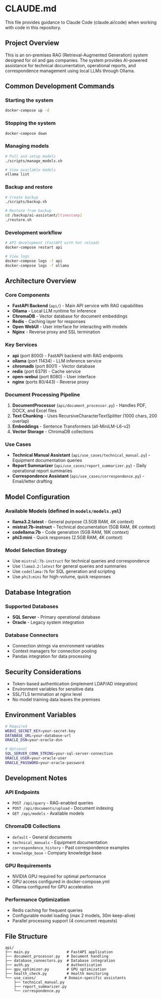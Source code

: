 # CLAUDE.md

This file provides guidance to Claude Code (claude.ai/code) when working with code in this repository.

## Project Overview
This is an on-premises RAG (Retrieval-Augmented Generation) system designed for oil and gas companies. The system provides AI-powered assistance for technical documentation, operational reports, and correspondence management using local LLMs through Ollama.

## Common Development Commands

### Starting the system
```bash
docker-compose up -d
```

### Stopping the system
```bash
docker-compose down
```

### Managing models
```bash
# Pull and setup models
./scripts/manage_models.sh

# View available models
ollama list
```

### Backup and restore
```bash
# Create backup
./scripts/backup.sh

# Restore from backup
cd /backup/ai-assistant/[timestamp]
./restore.sh
```

### Development workflow
```bash
# API development (FastAPI with hot reload)
docker-compose restart api

# View logs
docker-compose logs -f api
docker-compose logs -f ollama
```

## Architecture Overview

### Core Components
- **FastAPI Backend** (`api/`) - Main API service with RAG capabilities
- **Ollama** - Local LLM runtime for inference
- **ChromaDB** - Vector database for document embeddings
- **Redis** - Caching layer for responses
- **Open WebUI** - User interface for interacting with models
- **Nginx** - Reverse proxy and SSL termination

### Key Services
- **api** (port 8000) - FastAPI backend with RAG endpoints
- **ollama** (port 11434) - LLM inference service
- **chromadb** (port 8001) - Vector database
- **redis** (port 6379) - Cache service
- **open-webui** (port 8080) - User interface
- **nginx** (ports 80/443) - Reverse proxy

### Document Processing Pipeline
1. **DocumentProcessor** (`api/document_processor.py`) - Handles PDF, DOCX, and Excel files
2. **Text Chunking** - Uses RecursiveCharacterTextSplitter (1000 chars, 200 overlap)
3. **Embeddings** - Sentence Transformers (all-MiniLM-L6-v2)
4. **Vector Storage** - ChromaDB collections

### Use Cases
- **Technical Manual Assistant** (`api/use_cases/technical_manual.py`) - Equipment documentation queries
- **Report Summarizer** (`api/use_cases/report_summarizer.py`) - Daily operational report summaries
- **Correspondence Assistant** (`api/use_cases/correspondence.py`) - Email/letter drafting

## Model Configuration

### Available Models (defined in `models/models.yml`)
- **llama3.2:latest** - General purpose (3.5GB RAM, 4K context)
- **mistral:7b-instruct** - Technical documentation (5GB RAM, 8K context)
- **codellama:7b** - Code generation (5GB RAM, 16K context)
- **phi3:mini** - Quick responses (2.5GB RAM, 4K context)

### Model Selection Strategy
- Use `mistral:7b-instruct` for technical queries and correspondence
- Use `llama3.2:latest` for general queries and summaries
- Use `codellama:7b` for SQL generation and scripting
- Use `phi3:mini` for high-volume, quick responses

## Database Integration

### Supported Databases
- **SQL Server** - Primary operational database
- **Oracle** - Legacy system integration

### Database Connectors
- Connection strings via environment variables
- Context managers for connection pooling
- Pandas integration for data processing

## Security Considerations
- Token-based authentication (implement LDAP/AD integration)
- Environment variables for sensitive data
- SSL/TLS termination at nginx level
- No model training data leaves the premises

## Environment Variables
```bash
# Required
WEBUI_SECRET_KEY=your-secret-key
DATABASE_URL=your-database-url
ORACLE_DSN=your-oracle-dsn

# Optional
SQL_SERVER_CONN_STRING=your-sql-server-connection
ORACLE_USER=your-oracle-user
ORACLE_PASSWORD=your-oracle-password
```

## Development Notes

### API Endpoints
- `POST /api/query` - RAG-enabled queries
- `POST /api/documents/upload` - Document indexing
- `GET /api/models` - Available models

### ChromaDB Collections
- `default` - General documents
- `technical_manuals` - Equipment documentation
- `correspondence_history` - Past correspondence examples
- `knowledge_base` - Company knowledge base

### GPU Requirements
- NVIDIA GPU required for optimal performance
- GPU access configured in docker-compose.yml
- Ollama configured for GPU acceleration

### Performance Optimization
- Redis caching for frequent queries
- Configurable model loading (max 2 models, 30m keep-alive)
- Parallel processing support (4 concurrent requests)

## File Structure
```
api/
├── main.py                 # FastAPI application
├── document_processor.py   # Document handling
├── database_connectors.py  # Database integration
├── auth.py                 # Authentication
├── gpu_optimizer.py        # GPU optimization
├── health_check.py         # Health monitoring
└── use_cases/             # Domain-specific assistants
    ├── technical_manual.py
    ├── report_summarizer.py
    └── correspondence.py
```